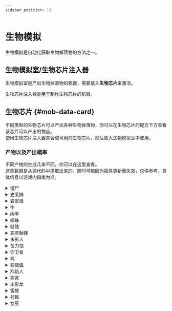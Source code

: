 ```yaml
---
sidebar_position: 13
---
```


# 生物模拟

生物模拟是自动化获取生物掉落物的方法之一。

## 生物模拟室/生物芯片注入器

生物模拟室是产出生物掉落物的机器，需要放入**生物芯片**来激活。

生物芯片注入器是用于制作生物芯片的机器。

## 生物芯片 {#mob-data-card}

不同类型的生物芯片可以产出各种生物掉落物，你可以在生物芯片的配方下方查看该芯片可以产出的物品。  
使用生物芯片注入器来合成可用的生物芯片，然后放入生物模拟室中使用。

### 产物以及产出概率

不同产物的生成几率不同，你可以在这里查看。  
这些数据是从源代码中提取出来的，随时可能因为插件更新而失效，仅供参考。具体信息以游戏内指南为准。

<details>
<summary>僵尸</summary>

| 产物 | 概率 |
| --- | --- |
| 腐肉 | 100% |
</details>

<details>
<summary>史莱姆</summary>

| 产物 | 概率 |
| --- | --- |
| 粘液球 | 100% |
</details>

<details>
<summary>岩浆怪</summary>

| 产物 | 概率 |
| --- | --- |
| 岩浆膏 | 100% |
</details>

<details>
<summary>牛</summary>

| 产物 | 概率 |
| --- | --- |
| 皮革 | 100% |
| 生牛肉 | 100% |
</details>

<details>
<summary>绵羊</summary>

| 产物 | 概率 |
| --- | --- |
| 白色羊毛 | 100% |
| 生羊肉 | 100% |
| 粉色羊毛 | 100% |
</details>

<details>
<summary>蜘蛛</summary>

| 产物 | 概率 |
| --- | --- |
| 线 | 100% |
| 蜘蛛眼 | 50% |
</details>

<details>
<summary>骷髅</summary>

| 产物 | 概率 |
| --- | --- |
| 骨头 | 100% |
| 箭 | 33.33% (1/3) |
</details>

<details>
<summary>凋灵骷髅</summary>

| 产物 | 概率 |
| --- | --- |
| 煤炭 * 2 | 100% |
| 骨头 | 33.33% (1/3) |
| 凋灵骷髅头 | 6.67% (1/15) |
</details>

<details>
<summary>末影人</summary>

| 产物 | 概率 |
| --- | --- |
| 末影珍珠 | 100% |
</details>

<details>
<summary>苦力怕</summary>

| 产物 | 概率 |
| --- | --- |
| 火药 | 100% |
</details>

<details>
<summary>守卫者</summary>

| 产物 | 概率 |
| --- | --- |
| 海晶碎片 | 100% |
| 海晶砂粒 | 50% |
| 生鳕鱼 | 33.33% (1/3) |
| 海绵 | 2.5% |
</details>

<details>
<summary>鸡</summary>

| 产物 | 概率 |
| --- | --- |
| 生鸡肉 | 100% |
| 羽毛 | 50% |
</details>

<details>
<summary>铁傀儡</summary>

| 产物 | 概率 |
| --- | --- |
| 铁锭 * 2 | 100% |
| 虞美人 | 33.33% (1/3) |
| [基础电路板](https://slimefun-wiki.guizhanss.cn/Circuit-Boards) | 33.33% (1/3) |
</details>

<details>
<summary>烈焰人</summary>

| 产物 | 概率 |
| --- | --- |
| 烈焰棒 | 100% |
</details>

<details>
<summary>凋灵</summary>

| 产物 | 概率 |
| --- | --- |
| 下界之星 | 100% |
| [压缩碳](https://slimefun-wiki.guizhanss.cn/Carbon) * 8 | 50% |
</details>

<details>
<summary>末影龙</summary>

| 产物 | 概率 |
| --- | --- |
| 虚空粉尘 | 100% |
| 末地奇点 | 25% |
| 龙蛋 | 0.0001% (1/1,000,000) |
</details>

<details>
<summary>蜜蜂</summary>

| 产物 | 概率 |
| --- | --- |
| 蜜脾 | 100% |
</details>

<details>
<summary>村民</summary>

| 产物 | 概率 |
| --- | --- |
| 绿宝石 | 100% |
</details>

<details>
<summary>女巫</summary>

| 产物 | 概率 |
| --- | --- |
| 糖 | 100% |
| 红石粉 | 100% |
| 玻璃瓶 | 100% |
| 萤石粉 | 100% |
</details>
